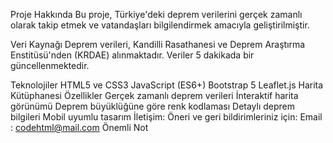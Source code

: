  Proje Hakkında
Bu proje, Türkiye'deki deprem verilerini gerçek zamanlı olarak takip etmek ve vatandaşları bilgilendirmek amacıyla geliştirilmiştir.

 Veri Kaynağı
Deprem verileri, Kandilli Rasathanesi ve Deprem Araştırma Enstitüsü'nden (KRDAE) alınmaktadır. Veriler 5 dakikada bir güncellenmektedir.

 Teknolojiler
HTML5 ve CSS3
JavaScript (ES6+)
Bootstrap 5
Leaflet.js Harita Kütüphanesi
 Özellikler
Gerçek zamanlı deprem verileri
İnteraktif harita görünümü
Deprem büyüklüğüne göre renk kodlaması
Detaylı deprem bilgileri
Mobil uyumlu tasarım
 İletişim:
Öneri ve geri bildirimleriniz için:
Email : codehtml@mail.com
 Önemli Not
